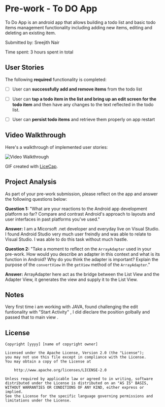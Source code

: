 # Pre-work - To DO App

To Do App is an android app that allows building a todo list and basic todo items management functionality including adding new items, editing and deleting an existing item.

Submitted by: Sreejith Nair

Time spent: 3 hours spent in total

## User Stories

The following **required** functionality is completed:

* [ ] User can **successfully add and remove items** from the todo list
* [ ] User can **tap a todo item in the list and bring up an edit screen for the todo item** and then have any changes to the text reflected in the todo list.
* [ ] User can **persist todo items** and retrieve them properly on app restart


## Video Walkthrough

Here's a walkthrough of implemented user stories:

<img src='http://i.imgur.com/XpJ1tx1.gif' title='Video Walkthrough' width='' alt='Video Walkthrough' />

GIF created with [LiceCap](http://www.cockos.com/licecap/).

## Project Analysis

As part of your pre-work submission, please reflect on the app and answer the following questions below:

**Question 1:** "What are your reactions to the Android app development platform so far? Compare and contrast Android's approach to layouts and user interfaces in past platforms you've used."

**Answer:** I am a Micorsoft .net developer and everyday live on Visual Studio. I found Android Studio very much user freindly and was able to relate to Visual Studio. I was able to do this task without much hastle.

**Question 2:** "Take a moment to reflect on the `ArrayAdapter` used in your pre-work. How would you describe an adapter in this context and what is its function in Android? Why do you think the adapter is important? Explain the purpose of the `convertView` in the `getView` method of the `ArrayAdapter`."

**Answer:** ArrayAdapter here act as the bridge between the List View and the Adapter View, it generates the view and supply it to the List View.

## Notes

Very first time i am working with JAVA, found challenging the edit funtionality with "Start Activity" , I did dleclare the position golbally and passed that to main view .

## License

    Copyright [yyyy] [name of copyright owner]

    Licensed under the Apache License, Version 2.0 (the "License");
    you may not use this file except in compliance with the License.
    You may obtain a copy of the License at

        http://www.apache.org/licenses/LICENSE-2.0

    Unless required by applicable law or agreed to in writing, software
    distributed under the License is distributed on an "AS IS" BASIS,
    WITHOUT WARRANTIES OR CONDITIONS OF ANY KIND, either express or implied.
    See the License for the specific language governing permissions and
    limitations under the License.
